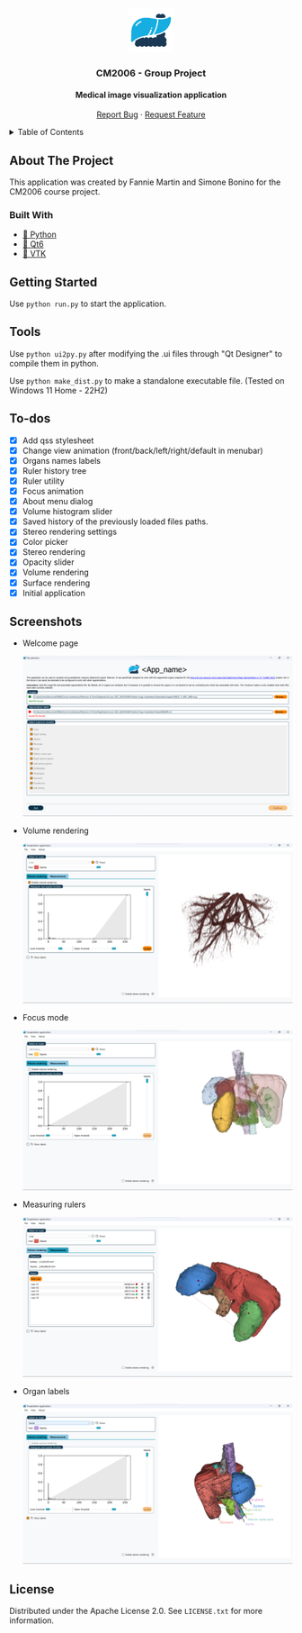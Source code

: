 <a name="readme-top"></a>

<!-- PROJECT LOGO -->
<br />
<div align="center">
    <img src="app\resources\icons\window\logo_512.png" alt="Logo" width="80" height="80">

<h3 align="center">CM2006 - Group Project</h3>

<h4 align="center">Medical image visualization application</h4>

<p align="center">
    <a href="https://github.com/electrogram-project/electrogram/issues">Report Bug</a>
    ·
    <a href="https://github.com/electrogram-project/electrogram/issues">Request Feature</a>
  </p>
</div>

<!-- TABLE OF CONTENTS -->
<details>
  <summary>Table of Contents</summary>
  <ol>
    <li>
      <a href="#about-the-project">About The Project</a>
      <ul>
        <li><a href="#built-with">Built With</a></li>
      </ul>
    </li>
    <li>
      <a href="#getting-started">Getting Started</a>
    </li>
    <li>
      <a href="#tools">Tools</a>
    </li>
    <li><a href="#to-dos">To-dos</a></li>
    <li>
      <a href="#screenshots">Screenshots</a>
    </li>
    <li><a href="#license">License</a></li>
</ol>
</details>

<!-- ABOUT THE PROJECT -->

## About The Project

This application was created by Fannie Martin and Simone Bonino for the CM2006 course project.

### Built With

- [🐍 Python](https://www.python.org/)
- [🎨 Qt6](https://pypi.org/project/PyQt6/)
- [🧊 VTK](https://vtk.org/)


<!-- GETTING STARTED -->

## Getting Started

Use `python run.py` to start the application.

## Tools

Use `python ui2py.py` after modifying the .ui files through "Qt Designer" to compile them in python.

Use `python make_dist.py` to make a standalone executable file. (Tested on Windows 11 Home - 22H2)

## To-dos

- [X] Add qss stylesheet
- [X] Change view animation (front/back/left/right/default in menubar)
- [X] Organs names labels
- [X] Ruler history tree
- [X] Ruler utility
- [X] Focus animation
- [X] About menu dialog
- [X] Volume histogram slider
- [X] Saved history of the previously loaded files paths.
- [X] Stereo rendering settings
- [X] Color picker
- [X] Stereo rendering
- [X] Opacity slider
- [X] Volume rendering
- [X] Surface rendering
- [x] Initial application

## Screenshots

- Welcome page

  ![Welcome](screenshots/welcome.png)

- Volume rendering

  ![Volume](screenshots/volume.png)

- Focus mode

  ![Fosus](screenshots/focus.png)

- Measuring rulers

  ![Rulers](screenshots/rulers.png)

- Organ labels

  ![Labels](screenshots/labels.png)

  
<!-- LICENSE -->

## License

Distributed under the Apache License 2.0. See `LICENSE.txt` for more
information.